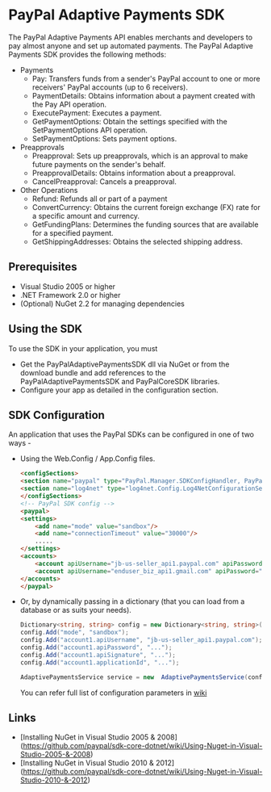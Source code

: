 
# PayPal Adaptive Payments SDK

The PayPal Adaptive Payments API enables merchants and developers to pay almost anyone and set up automated payments. The PayPal Adaptive Payments SDK provides the following methods:

   * Payments
      * Pay: Transfers funds from a sender's PayPal account to one or more receivers' PayPal accounts (up to 6 receivers).
      * PaymentDetails: Obtains information about a payment created with the Pay API operation.
      * ExecutePayment: Executes a payment.
      * GetPaymentOptions: Obtain the settings specified with the SetPaymentOptions API operation.
      * SetPaymentOptions: Sets payment options.
   * Preapprovals
      * Preapproval: Sets up preapprovals, which is an approval to make future payments on the sender's behalf.
      * PreapprovalDetails: Obtains information about a preapproval.
      * CancelPreapproval: Cancels a preapproval.
   * Other Operations
      * Refund: Refunds all or part of a payment
      * ConvertCurrency: Obtains the current foreign exchange (FX) rate for a specific amount and currency.
      * GetFundingPlans: Determines the funding sources that are available for a specified payment.
      * GetShippingAddresses: Obtains the selected shipping address.

## Prerequisites

   * Visual Studio 2005 or higher
   * .NET Framework 2.0 or higher
   * (Optional) NuGet 2.2 for managing dependencies

## Using the SDK

   To use the SDK in your application, you must
   
   * Get the PayPalAdaptivePaymentsSDK dll via NuGet or from the download bundle and add references to the PayPalAdaptivePaymentsSDK and PayPalCoreSDK libraries.
   * Configure your app as detailed in the configuration section.
   
## SDK Configuration

  An application that uses the PayPal SDKs can be configured in one of two ways -
  
  * Using the Web.Config / App.Config files.

	```html
    <configSections>
	<section name="paypal" type="PayPal.Manager.SDKConfigHandler, PayPalCoreSDK" />
	<section name="log4net" type="log4net.Config.Log4NetConfigurationSectionHandler, log4net" />
	</configSections>
	<!-- PayPal SDK config -->
	<paypal>
	<settings>
	    <add name="mode" value="sandbox"/>	    
	    <add name="connectionTimeout" value="30000"/>
	    .....
	</settings>
	<accounts>
	    <account apiUsername="jb-us-seller_api1.paypal.com" apiPassword="..." apiSignature="..." applicationId='...' />
	    <account apiUsername="enduser_biz_api1.gmail.com" apiPassword="..." apiCertificate="..." privateKeyPassword="..." applicationId='...' />
	</accounts>
	</paypal>
    ```
  
  * Or, by dynamically passing in a dictionary (that you can load from a database or as suits your needs).

    ```csharp
    Dictionary<string, string> config = new Dictionary<string, string>();
    config.Add("mode", "sandbox");
    config.Add("account1.apiUsername", "jb-us-seller_api1.paypal.com");
    config.Add("account1.apiPassword", "...");
    config.Add("account1.apiSignature", "...");
    config.Add("account1.applicationId", "...");    

    AdaptivePaymentsService service = new  AdaptivePaymentsService(config);
    ```

	You can refer full list of configuration parameters in [wiki](https://github.com/paypal/sdk-core-dotnet/wiki/SDK-Configuration-Parameters)
	
## Links

   * [Installing NuGet in Visual Studio 2005 & 2008] (https://github.com/paypal/sdk-core-dotnet/wiki/Using-Nuget-in-Visual-Studio-2005-&-2008)
   * [Installing NuGet in Visual Studio 2010 & 2012] (https://github.com/paypal/sdk-core-dotnet/wiki/Using-Nuget-in-Visual-Studio-2010-&-2012)
